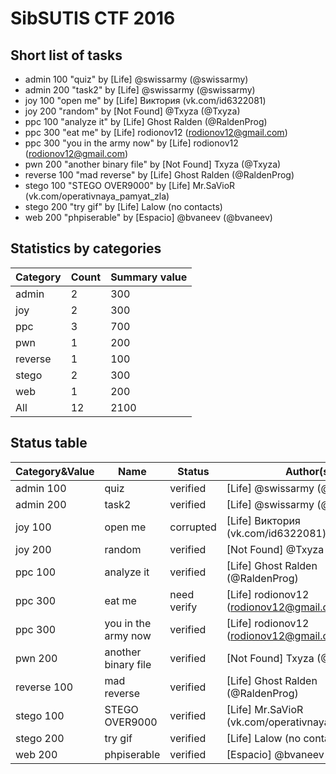 # SibSUTIS CTF 2016

## Short list of tasks

 * admin 100  "quiz" by [Life] @swissarmy (@swissarmy)
 * admin 200  "task2" by [Life] @swissarmy (@swissarmy)
 * joy 100  "open me" by [Life] Виктория (vk.com/id6322081)
 * joy 200  "random" by [Not Found] @Txyza (@Txyza)
 * ppc 100  "analyze it" by [Life] Ghost Ralden (@RaldenProg)
 * ppc 300  "eat me" by [Life] rodionov12 (rodionov12@gmail.com)
 * ppc 300  "you in the army now" by [Life] rodionov12 (rodionov12@gmail.com)
 * pwn 200  "another binary file" by [Not Found] Txyza (@Txyza)
 * reverse 100  "mad reverse" by [Life] Ghost Ralden (@RaldenProg)
 * stego 100  "STEGO OVER9000" by [Life] Mr.SaVioR (vk.com/operativnaya_pamyat_zla)
 * stego 200  "try gif" by [Life] Lalow (no contacts)
 * web 200  "phpiserable" by [Espacio] @bvaneev (@bvaneev)

## Statistics by categories

|Category|Count|Summary value
|---|---|---
|admin|2|300
|joy|2|300
|ppc|3|700
|pwn|1|200
|reverse|1|100
|stego|2|300
|web|1|200
|All|12|2100


## Status table

|Category&Value|Name|Status|Author(s)
|---|---|---|---
|admin 100|quiz|verified|[Life] @swissarmy (@swissarmy)
|admin 200|task2|verified|[Life] @swissarmy (@swissarmy)
|joy 100|open me|corrupted|[Life] Виктория (vk.com/id6322081)
|joy 200|random|verified|[Not Found] @Txyza (@Txyza)
|ppc 100|analyze it|verified|[Life] Ghost Ralden (@RaldenProg)
|ppc 300|eat me|need verify|[Life] rodionov12 (rodionov12@gmail.com)
|ppc 300|you in the army now|verified|[Life] rodionov12 (rodionov12@gmail.com)
|pwn 200|another binary file|verified|[Not Found] Txyza (@Txyza)
|reverse 100|mad reverse|verified|[Life] Ghost Ralden (@RaldenProg)
|stego 100|STEGO OVER9000|verified|[Life] Mr.SaVioR (vk.com/operativnaya_pamyat_zla)
|stego 200|try gif|verified|[Life] Lalow (no contacts)
|web 200|phpiserable|verified|[Espacio] @bvaneev (@bvaneev)
